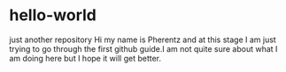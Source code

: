 # hello-world
just another repository
Hi my name is Pherentz and at this stage I am just trying to go through the first github guide.I am not quite sure about what I am doing here but I hope it will get better.
